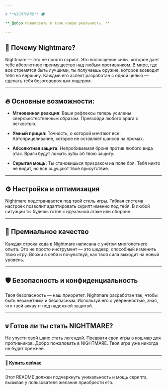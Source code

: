 ```yaml
---

# **NIGHTMARE** 🌑

**_Добро пожаловать в твою новую реальность._**

---
```


## **🌌 Почему Nightmare?**

Nightmare — это не просто скрипт. Это воплощение силы, которое дает тебе абсолютное преимущество над любым противником. В мире, где все стремятся быть лучшими, ты получаешь оружие, которое возводит тебя на вершину. Каждый его аспект разработан с одной целью — сделать тебя безоговорочным лидером.

---

## **🔥 Основные возможности:**

- **Мгновенная реакция:** Ваши рефлексы теперь усилены сверхъестественным образом. Превзойди любого врага с легкостью.
  
- **Умный прицел:** Точность, о которой мечтают все. Автоприцеливание, которое не оставляет шансов на промах.

- **Абсолютная защита:** Непробиваемая броня против любого вида атак. Враги будут ломать зубы об твою защиту.

- **Скрытая мощь:** Ты становишься призраком на поле боя. Тебя никто не видит, но все ощущают твоё присутствие.

---

## **⚙️ Настройка и оптимизация**

Nightmare подстраивается под твой стиль игры. Гибкая система настроек позволит адаптировать скрипт именно под тебя. В любой ситуации ты будешь готов к идеальной атаке или обороне.

---

## **💎 Премиальное качество**

Каждая строка кода в Nightmare написана с учётом многолетнего опыта. Это не просто инструмент — это шедевр, способный изменить твою игру. Вложи в себя и почувствуй, как твоя сила выходит на новый уровень.

---

## **🛡️ Безопасность и конфиденциальность**

Твоя безопасность — наш приоритет. Nightmare разработан так, чтобы быть незаметным и безопасным. Используй его с уверенностью, зная, что твой аккаунт под надежной защитой.

---

## **💀 Готов ли ты стать NIGHTMARE?**

Не упусти свой шанс стать легендой. Преврати свои игры в кошмар для противников. Добро пожаловать в NIGHTMARE. Твоя игра уже никогда не будет прежней.

---

**🔗 [Купить сейчас](https://nixware.cc/store/nightmare)**

---

Этот README должен подчеркнуть уникальность и мощь скрипта, вызывая у пользователя желание приобрести его.
